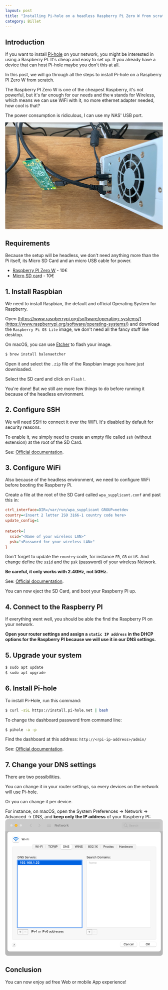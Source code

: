 ```yaml
---
layout: post
title: "Installing Pi-hole on a headless Raspberry Pi Zero W from scratch"
category: Billet
---
```


## Introduction

If you want to install [Pi-hole](https://pi-hole.net/) on your network, you might be interested in using a Raspberry PI. It's cheap and easy to set up. If you already have a device that can host Pi-hole maybe you don't this at all.

In this post, we will go through all the steps to install Pi-hole on a Raspberry PI Zero W from scratch.

The Raspberry PI Zero W is one of the cheapest Raspberry, it's not powerful, but it's far enough for our needs and the `W` stands for Wireless, which means we can use WiFi with it, no more ethernet adapter needed, how cool is that?

The power consumption is ridiculous, I can use my NAS' USB port.

![](rpi-on-nas.png)

## Requirements

Because the setup will be headless, we don't need anything more than the Pi itself, its Micro SD Card and an micro USB cable for power.

- [Raspberry PI Zero W](https://www.kubii.fr/les-cartes-raspberry-pi/1851-raspberry-pi-zero-w-kubii-3272496006997.html) - 10€
- [Micro SD card](https://www.kubii.fr/raspberry-pi-microbit/2587-carte-micro-sd-sandisk-16go-classe10-taux-de-transfert-80mb-kubii-619659161354.html) - 10€

## 1. Install Raspbian

We need to install Raspbian, the default and official Operating System for Raspberry.

Open [https://www.raspberrypi.org/software/operating-systems/](https://www.raspberrypi.org/software/operating-systems/) and download the `Raspberry Pi OS Lite` image, we don't need all the fancy stuff like desktop.

On macOS, you can use [Etcher](https://github.com/balena-io/etcher) to flash your image.

```bash
$ brew install balenaetcher
```

Open it and select the `.zip` file of the Raspbian image you have just downloaded.

Select the SD card and click on `Flash!`.

You're done! But we still are more few things to do before running it because of the headless environment.

## 2. Configure SSH

We will need SSH to connect it over the WiFi. It's disabled by default for security reasons.

To enable it, we simply need to create an empty file called `ssh` (without extension) at the root of the SD Card.

See: [Official documentation](https://www.raspberrypi.org/documentation/remote-access/ssh/README.md).

## 3. Configure WiFi

Also because of the headless environment, we need to configure WiFi before booting the Raspberry Pi.

Create a file at the root of the SD Card called `wpa_supplicant.conf` and past this in:

```ini
ctrl_interface=DIR=/var/run/wpa_supplicant GROUP=netdev
country=<Insert 2 letter ISO 3166-1 country code here>
update_config=1

network={
  ssid="<Name of your wireless LAN>"
  psk="<Password for your wireless LAN>"
}
```

Don't forget to update the `country` code, for instance `FR`, `GB` or `US`. And change define the `ssid` and the `psk` (password) of your wireless Network.

**Be careful, it only works with 2.4GHz, not 5GHz.**

See: [Official documentation](https://www.raspberrypi.org/documentation/configuration/wireless/headless.md).

You can now eject the SD Card, and boot your Raspberry PI up.

## 4. Connect to the Raspberry PI

If everything went well, you should be able the find the Raspberry PI on your network.

**Open your router settings and assign a `static IP address` in the DHCP options for the Raspberry PI because we will use it in our DNS settings.**

## 5. Upgrade your system

```bash
$ sudo apt update
$ sudo apt upgrade
```

## 6. Install Pi-hole

To install Pi-Hole, run this command:
```bash
$ curl -sSL https://install.pi-hole.net | bash
```

To change the dashboard password from command line:
```bash
$ pihole -a -p
```

Find the dashboard at this address: `http://<rpi-ip-address>/admin/`

See: [Official documentation](https://docs.pi-hole.net/main/basic-install/).

## 7. Change your DNS settings

There are two possibilities.

You can change it in your router settings, so every devices on the network will use Pi-hole.

Or you can change it per device.

For instance, on macOS, open the System Preferences -> Network -> Advanced -> DNS, and **keep only the IP address** of your Raspberry PI:
![DNS Settings](dns_settings.png)

## Conclusion

You can now enjoy ad free Web or mobile App experience!
